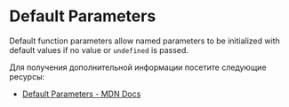 # Default Parameters

Default function parameters allow named parameters to be initialized with default values if no value or `undefined` is passed.

Для получения дополнительной информации посетите следующие ресурсы:

- [Default Parameters - MDN Docs](https://developer.mozilla.org/en-US/docs/Web/JavaScript/Reference/Functions/Default_parameters)

